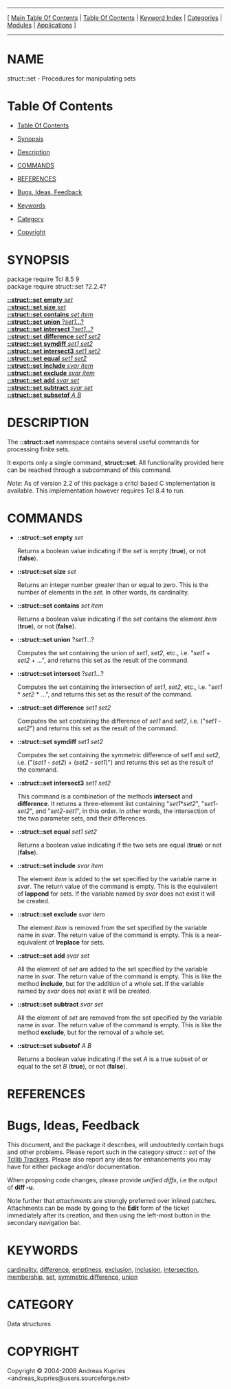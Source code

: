 
[//000000001]: # (struct::set \- Tcl Data Structures)
[//000000002]: # (Generated from file 'struct\_set\.man' by tcllib/doctools with format 'markdown')
[//000000003]: # (Copyright &copy; 2004\-2008 Andreas Kupries <andreas\_kupries@users\.sourceforge\.net>)
[//000000004]: # (struct::set\(n\) 2\.2\.4 tcllib "Tcl Data Structures")

<hr> [ <a href="../../../../toc.md">Main Table Of Contents</a> &#124; <a
href="../../../toc.md">Table Of Contents</a> &#124; <a
href="../../../../index.md">Keyword Index</a> &#124; <a
href="../../../../toc0.md">Categories</a> &#124; <a
href="../../../../toc1.md">Modules</a> &#124; <a
href="../../../../toc2.md">Applications</a> ] <hr>

# NAME

struct::set \- Procedures for manipulating sets

# <a name='toc'></a>Table Of Contents

  - [Table Of Contents](#toc)

  - [Synopsis](#synopsis)

  - [Description](#section1)

  - [COMMANDS](#section2)

  - [REFERENCES](#section3)

  - [Bugs, Ideas, Feedback](#section4)

  - [Keywords](#keywords)

  - [Category](#category)

  - [Copyright](#copyright)

# <a name='synopsis'></a>SYNOPSIS

package require Tcl 8\.5 9  
package require struct::set ?2\.2\.4?  

[__::struct::set__ __empty__ *set*](#1)  
[__::struct::set__ __size__ *set*](#2)  
[__::struct::set__ __contains__ *set* *item*](#3)  
[__::struct::set__ __union__ ?*set1*\.\.\.?](#4)  
[__::struct::set__ __intersect__ ?*set1*\.\.\.?](#5)  
[__::struct::set__ __difference__ *set1* *set2*](#6)  
[__::struct::set__ __symdiff__ *set1* *set2*](#7)  
[__::struct::set__ __intersect3__ *set1* *set2*](#8)  
[__::struct::set__ __equal__ *set1* *set2*](#9)  
[__::struct::set__ __include__ *svar* *item*](#10)  
[__::struct::set__ __exclude__ *svar* *item*](#11)  
[__::struct::set__ __add__ *svar* *set*](#12)  
[__::struct::set__ __subtract__ *svar* *set*](#13)  
[__::struct::set__ __subsetof__ *A* *B*](#14)  

# <a name='description'></a>DESCRIPTION

The __::struct::set__ namespace contains several useful commands for
processing finite sets\.

It exports only a single command, __struct::set__\. All functionality
provided here can be reached through a subcommand of this command\.

*Note:* As of version 2\.2 of this package a critcl based C implementation is
available\. This implementation however requires Tcl 8\.4 to run\.

# <a name='section2'></a>COMMANDS

  - <a name='1'></a>__::struct::set__ __empty__ *set*

    Returns a boolean value indicating if the *set* is empty \(__true__\),
    or not \(__false__\)\.

  - <a name='2'></a>__::struct::set__ __size__ *set*

    Returns an integer number greater than or equal to zero\. This is the number
    of elements in the *set*\. In other words, its cardinality\.

  - <a name='3'></a>__::struct::set__ __contains__ *set* *item*

    Returns a boolean value indicating if the *set* contains the element
    *item* \(__true__\), or not \(__false__\)\.

  - <a name='4'></a>__::struct::set__ __union__ ?*set1*\.\.\.?

    Computes the set containing the union of *set1*, *set2*, etc\., i\.e\.
    "*set1* \+ *set2* \+ \.\.\.", and returns this set as the result of the
    command\.

  - <a name='5'></a>__::struct::set__ __intersect__ ?*set1*\.\.\.?

    Computes the set containing the intersection of *set1*, *set2*, etc\.,
    i\.e\. "*set1* \* *set2* \* \.\.\.", and returns this set as the result of the
    command\.

  - <a name='6'></a>__::struct::set__ __difference__ *set1* *set2*

    Computes the set containing the difference of *set1* and *set2*, i\.e\.
    \("*set1* \- *set2*"\) and returns this set as the result of the command\.

  - <a name='7'></a>__::struct::set__ __symdiff__ *set1* *set2*

    Computes the set containing the symmetric difference of *set1* and
    *set2*, i\.e\. \("\(*set1* \- *set2*\) \+ \(*set2* \- *set1*\)"\) and returns
    this set as the result of the command\.

  - <a name='8'></a>__::struct::set__ __intersect3__ *set1* *set2*

    This command is a combination of the methods __intersect__ and
    __difference__\. It returns a three\-element list containing
    "*set1*\**set2*", "*set1*\-*set2*", and "*set2*\-*set1*", in this
    order\. In other words, the intersection of the two parameter sets, and their
    differences\.

  - <a name='9'></a>__::struct::set__ __equal__ *set1* *set2*

    Returns a boolean value indicating if the two sets are equal \(__true__\)
    or not \(__false__\)\.

  - <a name='10'></a>__::struct::set__ __include__ *svar* *item*

    The element *item* is added to the set specified by the variable name in
    *svar*\. The return value of the command is empty\. This is the equivalent
    of __lappend__ for sets\. If the variable named by *svar* does not
    exist it will be created\.

  - <a name='11'></a>__::struct::set__ __exclude__ *svar* *item*

    The element *item* is removed from the set specified by the variable name
    in *svar*\. The return value of the command is empty\. This is a
    near\-equivalent of __lreplace__ for sets\.

  - <a name='12'></a>__::struct::set__ __add__ *svar* *set*

    All the element of *set* are added to the set specified by the variable
    name in *svar*\. The return value of the command is empty\. This is like the
    method __include__, but for the addition of a whole set\. If the variable
    named by *svar* does not exist it will be created\.

  - <a name='13'></a>__::struct::set__ __subtract__ *svar* *set*

    All the element of *set* are removed from the set specified by the
    variable name in *svar*\. The return value of the command is empty\. This is
    like the method __exclude__, but for the removal of a whole set\.

  - <a name='14'></a>__::struct::set__ __subsetof__ *A* *B*

    Returns a boolean value indicating if the set *A* is a true subset of or
    equal to the set *B* \(__true__\), or not \(__false__\)\.

# <a name='section3'></a>REFERENCES

# <a name='section4'></a>Bugs, Ideas, Feedback

This document, and the package it describes, will undoubtedly contain bugs and
other problems\. Please report such in the category *struct :: set* of the
[Tcllib Trackers](http://core\.tcl\.tk/tcllib/reportlist)\. Please also report
any ideas for enhancements you may have for either package and/or documentation\.

When proposing code changes, please provide *unified diffs*, i\.e the output of
__diff \-u__\.

Note further that *attachments* are strongly preferred over inlined patches\.
Attachments can be made by going to the __Edit__ form of the ticket
immediately after its creation, and then using the left\-most button in the
secondary navigation bar\.

# <a name='keywords'></a>KEYWORDS

[cardinality](\.\./\.\./\.\./\.\./index\.md\#cardinality),
[difference](\.\./\.\./\.\./\.\./index\.md\#difference),
[emptiness](\.\./\.\./\.\./\.\./index\.md\#emptiness),
[exclusion](\.\./\.\./\.\./\.\./index\.md\#exclusion),
[inclusion](\.\./\.\./\.\./\.\./index\.md\#inclusion),
[intersection](\.\./\.\./\.\./\.\./index\.md\#intersection),
[membership](\.\./\.\./\.\./\.\./index\.md\#membership),
[set](\.\./\.\./\.\./\.\./index\.md\#set), [symmetric
difference](\.\./\.\./\.\./\.\./index\.md\#symmetric\_difference),
[union](\.\./\.\./\.\./\.\./index\.md\#union)

# <a name='category'></a>CATEGORY

Data structures

# <a name='copyright'></a>COPYRIGHT

Copyright &copy; 2004\-2008 Andreas Kupries <andreas\_kupries@users\.sourceforge\.net>
